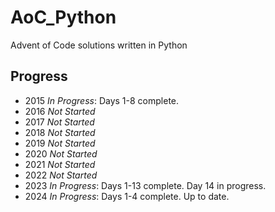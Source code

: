 # AoC_Python
Advent of Code solutions written in Python

## Progress
- 2015
    *In Progress*: Days 1-8 complete.
- 2016
    *Not Started*
- 2017
    *Not Started*
- 2018
    *Not Started*
- 2019
    *Not Started*
- 2020
    *Not Started*
- 2021
    *Not Started*
- 2022
    *Not Started*
- 2023
    *In Progress*: Days 1-13 complete. Day 14 in progress.
- 2024
    *In Progress*: Days 1-4 complete. Up to date.
